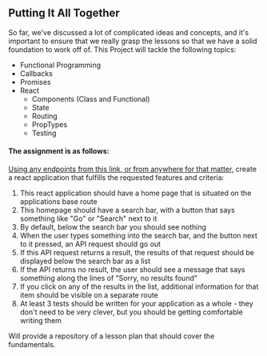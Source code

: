 ## Putting It All Together

So far, we've discussed a lot of complicated ideas and concepts, and it's important to ensure that we
really grasp the lessons so that we have a solid foundation to work off of. This Project will tackle the following topics:

* Functional Programming
* Callbacks
* Promises
* React
    * Components (Class and Functional)
    * State
    * Routing
    * PropTypes
    * Testing

#### The assignment is as follows:
[Using any endpoints from this link, or from anywhere for that matter,](https://github.com/toddmotto/public-apis)
create a react application that fulfills the requested features and criteria:

1. This react application should have a home page that is situated on the applications base route
2. This homepage should have a search bar, with a button that says something like "Go" or "Search" next to it
3. By default, below the search bar you should see nothing
4. When the user types something into the search bar, and the button next to it pressed, an API request should go out
5. If this API request returns a result, the results of that request should be displayed below the search bar as a list
6. If the API returns no result, the user should see a message that says something along the lines of "Sorry, no results found"
7. If you click on any of the results in the list, additional information for that item should be visible on a separate route
8. At least 3 tests should be written for your application as a whole - they don't need to be very clever,
but you should be getting comfortable writing them


Will provide a repository of a lesson plan that should cover the fundamentals.